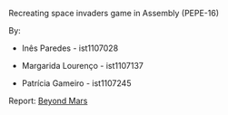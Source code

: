 Recreating space invaders game in Assembly (PEPE-16)

By:

- Inês Paredes - ist1107028

- Margarida Lourenço - ist1107137

- Patrícia Gameiro - ist1107245

Report: [Beyond Mars](https://drive.google.com/file/d/1jzDPROPHjSIFWx934E6AdpxM59qKw6Oo/view?usp=sharing)
